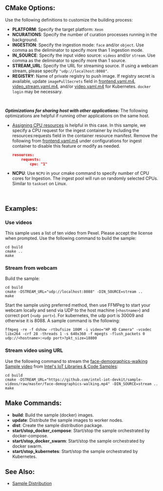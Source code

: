 
## CMake Options:

Use the following definitions to customize the building process:   
- **PLATFORM**: Specify the target platform: `Xeon`   
- **NCURATIONS**: Specify the number of curation processes running in the background.  
- **INGESTION**: Specify the ingestion mode: `face` and/or `object`. Use comma as the deliminator to specify more than 1 ingestion mode.
- **IN_SOURCE**: Specify the input video source: `videos` and/or `stream`. Use comma as the deliminator to specify more than 1 source.
- **STREAM_URL**: Specify the URL for streaming source. If using a webcam stream, please specify `"udp://localhost:8088"`.
- **REGISTRY**: Name of private registry to push image. If registry secret is available, update `imagePullSecrets` field in [frontend.yaml.m4](../deployment/kubernetes/frontend.yaml.m4), [video_stream.yaml.m4](../deployment/kubernetes/video_stream.yaml.m4), and/or [video.yaml.m4](../deployment/kubernetes/video.yaml.m4) for Kubernetes. `docker login` may be necessary.
<br>

***Optimizations for sharing host with other applications:***
The following optimizations are helpful if running other applications on the same host. 
- [Assigning CPU resources](https://kubernetes.io/docs/tasks/configure-pod-container/assign-cpu-resource/) is helpful in this case. In this sample, we specify a CPU request for the ingest container by including the resources:requests field in the container resource manifest. Remove the following from [frontend.yaml.m4](../deployment/kubernetes/frontend.yaml.m4) under configurations for ingest container to disable this feature or modify as needed.
    ```JSON
    resources:
        requests:
            cpu: "1"
    ```
- **NCPU**: Use `NCPU` in your cmake command to specify number of CPU cores for Ingestion. The ingest pool will run on randomly selected CPUs. Similar to `taskset` on Linux.
<br>

## Examples:   
### Use videos
This sample uses a list of ten video from Pexel.  Please accept the license when prompted.  Use the following command to build the sample:
```
cd build
cmake ..
make
```

### Stream from webcam
Build the sample:
```
cd build
cmake -DSTREAM_URL="udp://localhost:8088" -DIN_SOURCE=stream ..
make
```
Start the sample using preferred method, then use FFMPeg to start your webcam locally and send via UDP to the host machine (`<hostname>`) and correct port (`<udp port>`). For kubernetes, the udp port is 30009 and otherwise it is 8088. A sample command is the following:
```
ffmpeg -re -f dshow -rtbufsize 100M -i video="HP HD Camera" -vcodec libx264 -crf 28 -threads 1 -s 640x360 -f mpegts -flush_packets 0 udp://<hostname>:<udp port>?pkt_size=18800
```

### Stream video using URL
Use the following command to stream the [face-demographics-walking Sample video](https://github.com/intel-iot-devkit/sample-videos) from [Intel's IoT Libraries & Code Samples](https://github.com/intel-iot-devkit):
```
cd build
cmake -DSTREAM_URL="https://github.com/intel-iot-devkit/sample-videos/raw/master/face-demographics-walking.mp4" -DIN_SOURCE=stream ..
make
```


## Make Commands:

- **build**: Build the sample (docker) images.  
- **update**: Distribute the sample images to worker nodes.  
- **dist**: Create the sample distribution package.   
- **start/stop_docker_compose**: Start/stop the sample orchestrated by docker-compose.  
- **start/stop_docker_swarm**: Start/stop the sample orchestrated by docker swarm.   
- **start/stop_kubernetes**: Start/stop the sample orchestrated by Kubernetes.   

## See Also:

- [Sample Distribution](dist.md)   


